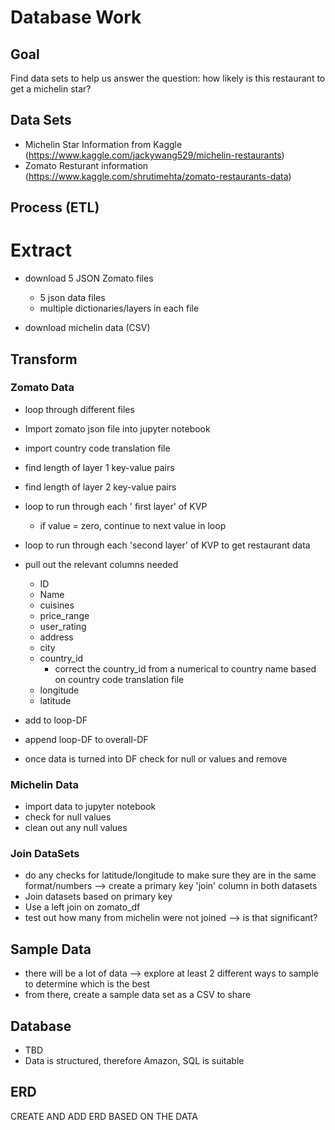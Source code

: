 # Database Work

## Goal
Find data sets to help us answer the question: how likely is this restaurant to get a michelin star?

## Data Sets

* Michelin Star Information from Kaggle (https://www.kaggle.com/jackywang529/michelin-restaurants)
* Zomato Resturant information (https://www.kaggle.com/shrutimehta/zomato-restaurants-data)

## Process (ETL)
# Extract 
* download 5 JSON Zomato files
    * 5 json data files
    * multiple dictionaries/layers in each file

* download michelin data (CSV)

## Transform
### Zomato Data
* loop through different files
* Import zomato json file into jupyter notebook
* import country code translation file
* find length of layer 1 key-value pairs
* find length of layer 2 key-value pairs
* loop to run through each ' first layer' of KVP
    * if value = zero, continue to next value in loop
* loop to run through each 'second layer' of KVP to get restaurant data
* pull out the relevant columns needed
    * ID
    * Name
    * cuisines
    * price_range
    * user_rating
    * address
    * city
    * country_id
        * correct the country_id from a numerical to country name based on country code translation file
    * longitude
    * latitude
* add to loop-DF
* append loop-DF to overall-DF

* once data is turned into DF check for null or values and remove

### Michelin Data
* import data to jupyter notebook
* check for null values
* clean out any  null values


### Join DataSets
* do any checks for latitude/longitude to make sure they are in the same format/numbers --> create a primary key 'join' column in both datasets
* Join datasets based on primary key
* Use a left join on zomato_df
* test out how many from michelin were not joined --> is that significant?

## Sample Data
* there will be a lot of data --> explore at least 2 different ways to sample to determine which is the best
* from there, create a sample data set as a CSV to share

## Database
* TBD
* Data is structured, therefore Amazon, SQL is suitable

## ERD
CREATE AND ADD ERD BASED ON THE DATA



